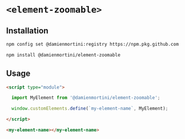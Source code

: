 # `<element-zoomable>`

## Installation

```sh
npm config set @damienmortini:registry https://npm.pkg.github.com

npm install @damienmortini/element-zoomable
```

## Usage
```html
<script type="module">

  import MyElement from '@damienmortini/element-zoomable';

  window.customElements.define(`my-element-name`, MyElement);

</script>

<my-element-name></my-element-name>
```
